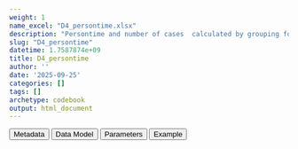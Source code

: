 ```yaml
---
weight: 1
name_excel: "D4_persontime.xlsx"
description: "Persontime and number of cases  calculated by grouping for a specific strata of ageband and sex​"
slug: "D4_persontime"
datetime: 1.7587874e+09
title: D4_persontime
author: ''
date: '2025-09-25'
categories: []
tags: []
archetype: codebook
output: html_document
---
```


<script src="/rmarkdown-libs/core-js/shim.min.js"></script>
<script src="/rmarkdown-libs/react/react.min.js"></script>
<script src="/rmarkdown-libs/react/react-dom.min.js"></script>
<script src="/rmarkdown-libs/reactwidget/react-tools.js"></script>
<script src="/rmarkdown-libs/htmlwidgets/htmlwidgets.js"></script>
<link href="/rmarkdown-libs/reactable/reactable.css" rel="stylesheet" />
<script src="/rmarkdown-libs/reactable-binding/reactable.js"></script>
<div class="tab">
<button class="tablinks" onclick="openCity(event, &#39;Metadata&#39;)" id="defaultOpen">Metadata</button>
<button class="tablinks" onclick="openCity(event, &#39;Data Model&#39;)">Data Model</button>
<button class="tablinks" onclick="openCity(event, &#39;Parameters&#39;)">Parameters</button>
<button class="tablinks" onclick="openCity(event, &#39;Example&#39;)">Example</button>
</div>
<div id="Metadata" class="tabcontent">
<div id="htmlwidget-1" class="reactable html-widget" style="width:auto;height:600px;"></div>
<script type="application/json" data-for="htmlwidget-1">{"x":{"tag":{"name":"Reactable","attribs":{"data":{"medatata_name":["Name of the dataset","Content of the dataset","Unit of observation","Dataset where the list of UoOs is fully listed and with 1 record per UoO","How many observations per UoO","NxUoO​","Variables capturing the UoO","Primary key","Parameters",null,null,null,null,null,null,null,null,null,null,null],"metadata_content":["D4_persontime","Persontime and number of cases  calculated by grouping for a specific strata of ageband and sex​","A combination of ageband and sex","All agebands x all genders","As many as the methods of the analysis (in this case, 2)","2","ageband, sex","ageband, sex, method",null,null,null,null,null,null,null,null,null,null,null,null]},"columns":[{"id":"medatata_name","name":"medatata_name","type":"character"},{"id":"metadata_content","name":"metadata_content","type":"character"}],"sortable":false,"searchable":true,"pagination":false,"highlight":true,"bordered":true,"striped":true,"style":{"maxWidth":1800},"height":"600px","dataKey":"b974494e178b20a61a583642b67eeae1"},"children":[]},"class":"reactR_markup"},"evals":[],"jsHooks":[]}</script>
</div>
<div id="Data Model" class="tabcontent">
<div id="htmlwidget-2" class="reactable html-widget" style="width:auto;height:600px;"></div>
<script type="application/json" data-for="htmlwidget-2">{"x":{"tag":{"name":"Reactable","attribs":{"data":{"VarName":["ageband","sex","method","pt","cases",null,null,null,null,null,null,null,null,null,null,null,null,null,null,null],"Description":["unique person identifier","sex of the person","methods to be used in calculating the cohort entrance","persontime in days","number of cases",null,null,null,null,null,null,null,null,null,null,null,null,null,null,null],"Format":["character","date","integer","integer","integer",null,null,null,null,null,null,null,null,null,null,null,null,null,null,null],"Vocabulary":["from cdm persons",null,"1 = method A\r\n2 = method B",null,null,null,null,null,null,null,null,null,null,null,null,null,null,null,null,null],"Parameters":[null,null,null,null,null,null,null,null,null,null,null,null,null,null,null,null,null,null,null,null],"Notes and examples":[null,null,null,null,null,null,null,null,null,null,null,null,null,null,null,null,null,null,null,null],"Source tables and variables":[null,null,null,null,null,null,null,null,null,null,null,null,null,null,null,null,null,null,null,null],"Retrieved":["yes","yes","no","no","no",null,null,null,null,null,null,null,null,null,null,null,null,null,null,null],"Calculated":["no","no","yes","yes","yes",null,null,null,null,null,null,null,null,null,null,null,null,null,null,null],"Algorithm_id":[null,null,null,null,null,null,null,null,null,null,null,null,null,null,null,null,null,null,null,null],"Rule":[null,null,null,null,null,null,null,null,null,null,null,null,null,null,null,null,null,null,null,null]},"columns":[{"id":"VarName","name":"VarName","type":"character"},{"id":"Description","name":"Description","type":"character"},{"id":"Format","name":"Format","type":"character"},{"id":"Vocabulary","name":"Vocabulary","type":"character"},{"id":"Parameters","name":"Parameters","type":"logical"},{"id":"Notes and examples","name":"Notes and examples","type":"logical"},{"id":"Source tables and variables","name":"Source tables and variables","type":"logical"},{"id":"Retrieved","name":"Retrieved","type":"character"},{"id":"Calculated","name":"Calculated","type":"character"},{"id":"Algorithm_id","name":"Algorithm_id","type":"logical"},{"id":"Rule","name":"Rule","type":"logical"}],"sortable":false,"searchable":true,"pagination":false,"highlight":true,"bordered":true,"striped":true,"style":{"maxWidth":1800},"height":"600px","dataKey":"d6468ecc124ff07098ce8c49599266a9"},"children":[]},"class":"reactR_markup"},"evals":[],"jsHooks":[]}</script>
</div>
<div id="Parameters" class="tabcontent">
<div id="htmlwidget-3" class="reactable html-widget" style="width:auto;height:600px;"></div>
<script type="application/json" data-for="htmlwidget-3">{"x":{"tag":{"name":"Reactable","attribs":{"data":{"parameter in the variable name":[null,null,null,null,null,null,null,null,null,null,null,null,null,null,null,null,null,null,null,null],"values":[null,null,null,null,null,null,null,null,null,null,null,null,null,null,null,null,null,null,null,null],"name of macro":[null,null,null,null,null,null,null,null,null,null,null,null,null,null,null,null,null,null,null,null]},"columns":[{"id":"parameter in the variable name","name":"parameter in the variable name","type":"logical"},{"id":"values","name":"values","type":"logical"},{"id":"name of macro","name":"name of macro","type":"logical"}],"sortable":false,"searchable":true,"pagination":false,"highlight":true,"bordered":true,"striped":true,"style":{"maxWidth":1800},"height":"600px","dataKey":"f545894952d01490ab535e7af1d88bc2"},"children":[]},"class":"reactR_markup"},"evals":[],"jsHooks":[]}</script>
</div>
<div id="Example" class="tabcontent">
<div id="htmlwidget-4" class="reactable html-widget" style="width:auto;height:600px;"></div>
<script type="application/json" data-for="htmlwidget-4">{"x":{"tag":{"name":"Reactable","attribs":{"data":{"Ageband​":["[0-18)​","[18-35)​","[35-65)​","[65-80)​","80+​","[0-18)​","[18-35)​","[35-65)​","[65-80)​","80+​",null,null,null,null,null,null,null,null,null,null],"sex​":["F​","F​","F​","F​","F​","F​","F​","F​","F​","F​",null,null,null,null,null,null,null,null,null,null],"Method​":["1​","1​","1​","1​","1​","2​","2​","2​","2​","2​",null,null,null,null,null,null,null,null,null,null],"pt​":["123​","646​","97​","342​","7564​","123​","646​","97​","342​","7600​",null,null,null,null,null,null,null,null,null,null],"cases​":["10​","9​","8​","5​","0​","7​","8​","6​","9​","7​",null,null,null,null,null,null,null,null,null,null]},"columns":[{"id":"Ageband​","name":"Ageband​","type":"character"},{"id":"sex​","name":"sex​","type":"character"},{"id":"Method​","name":"Method​","type":"character"},{"id":"pt​","name":"pt​","type":"character"},{"id":"cases​","name":"cases​","type":"character"}],"sortable":false,"searchable":true,"pagination":false,"highlight":true,"bordered":true,"striped":true,"style":{"maxWidth":1800},"height":"600px","dataKey":"a7fe7fa31ce88722eca460aebbc0905b"},"children":[]},"class":"reactR_markup"},"evals":[],"jsHooks":[]}</script>
</div>
